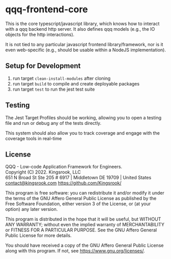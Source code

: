 # qqq-frontend-core
This is the core typescript/javascript library, which knows how to interact with a qqq backend http server.  It also defines qqq models (e.g., the IO objects for the http interactions).  

It is not tied to any particular javascript frontend library/framework, nor is it even web-specific (e.g., should be usable within a NodeJS implementation). 

## Setup for Development 
1. run target `clean-install-modules` after cloning
2. run target `build` to compile and create deployable packages 
3. run target `test` to run the jest test suite 

## Testing
The Jest Target Profiles should be working, allowing you to open a testing file and run or debug any of the tests directly.  

This system should also allow you to track coverage and engage with the coverage tools in real-time

## License
QQQ - Low-code Application Framework for Engineers. \
Copyright (C) 2022.  Kingsrook, LLC \
651 N Broad St Ste 205 # 6917 | Middletown DE 19709 | United States \
contact@kingsrook.com
https://github.com/Kingsrook/

This program is free software: you can redistribute it and/or modify
it under the terms of the GNU Affero General Public License as
published by the Free Software Foundation, either version 3 of the
License, or (at your option) any later version.

This program is distributed in the hope that it will be useful,
but WITHOUT ANY WARRANTY; without even the implied warranty of
MERCHANTABILITY or FITNESS FOR A PARTICULAR PURPOSE.  See the
GNU Affero General Public License for more details.

You should have received a copy of the GNU Affero General Public License
along with this program.  If not, see <https://www.gnu.org/licenses/>.
